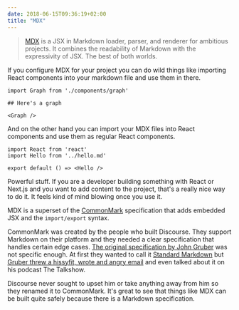 ```yaml
---
date: 2018-06-15T09:36:19+02:00
title: "MDX"
---
```


> [MDX](https://github.com/mdx-js/mdx) is a JSX in Markdown loader, parser, and renderer for ambitious projects. It combines the readability of Markdown with the expressivity of JSX. The best of both worlds.

If you configure MDX for your project you can do wild things like importing React components into your markdown file and use them in there. 

```
import Graph from './components/graph'

## Here's a graph

<Graph />
```

And on the other hand you can import your MDX files into React components and use them as regular React components.

```
import React from 'react'
import Hello from '../hello.md'

export default () => <Hello />
```

Powerful stuff. If you are a developer building something with React or Next.js and you want to add content to the project, that's a really nice way to do it. It feels kind of mind blowing once you use it.

MDX is a superset of the [CommonMark](http://commonmark.org/) specification that adds embedded JSX and the `import/export` syntax.

CommonMark was created by the people who built Discourse. They support Markdown on their platform and they needed a clear specification that handles certain edge cases. [The original specification by John Gruber](https://daringfireball.net/projects/markdown/syntax) was not specific enough. At first they wanted to call it [Standard Markdown](https://blog.codinghorror.com/standard-flavored-markdown/) but [Gruber threw a hissyfit, wrote and angry email](https://blog.codinghorror.com/standard-markdown-is-now-common-markdown/) and even talked about it on his podcast The Talkshow. 

Discourse never sought to upset him or take anything away from him so they renamed it to CommonMark. It's great to see that things like MDX can be built quite safely because there is a Markdown specification. 

